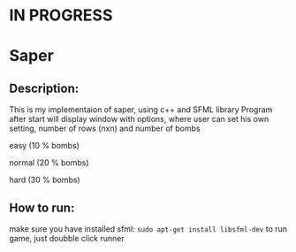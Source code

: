 # IN PROGRESS
# Saper
## Description:
This is my implementaion of saper, using c++ and SFML library
Program after start will display window with options, where user can set his own setting, number of rows (nxn) and number of bombs

easy (10 % bombs)

normal (20 % bombs)

hard (30 % bombs)
## How to run:
make sure you have installed sfml: 
` sudo apt-get install libsfml-dev `
to run game, just doubble click runner
